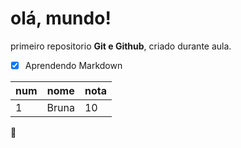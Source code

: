# olá, mundo!
 primeiro repositorio **Git e Github**, criado durante aula.
 - [x] Aprendendo Markdown

num|nome|nota
---|---|---
1|Bruna|10

🖖
 
 
 
